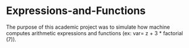 # Expressions-and-Functions
The purpose of this academic project was to simulate how machine computes arithmetic expressions and functions (ex: var= z + 3 * factorial (7)). 
